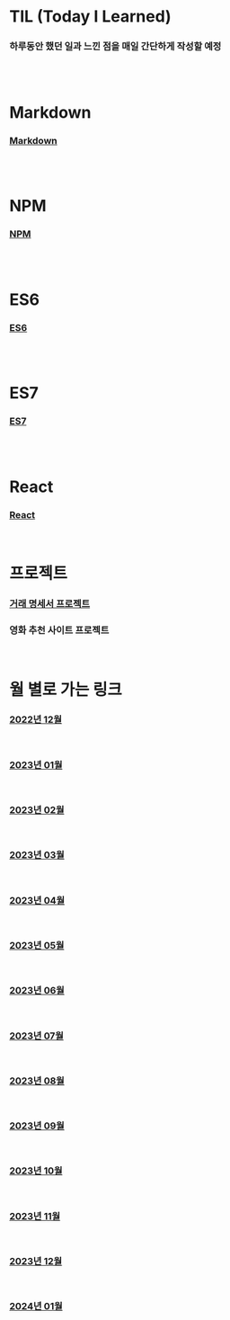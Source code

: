 # TIL (Today I Learned)

### 하루동안 했던 일과 느낀 점을 매일 간단하게 작성할 예정

<br />

<br />

# Markdown

### [Markdown](/Markdown/markdown.md)

<br />

<br />

# NPM

### [NPM](/npm/npm.md)

<br />

<br />

# ES6

### [ES6](/es6/ES6.md)

<br />

<br />

# ES7

### [ES7](/es7/ES7.md)

<br />

<br />

# React

### [React](/React/react.md)

<br />

# 프로젝트

### [거래 명세서 프로젝트](/Project-Folder/Specification-On-Transaction.md)

### 영화 추천 사이트 프로젝트

<br />

# 월 별로 가는 링크

### [2022년 12월](/DateLink/2022-12/22_12.md)

<br />

### [2023년 01월](/DateLink/2023-01/23_01.md)

<br />

### [2023년 02월](/DateLink/2023-02/23_02.md)

<br />

### [2023년 03월](/DateLink/2023-03/23_03.md)

<br />

### [2023년 04월](/DateLink/2023-04/23_04.md)

<br />

### [2023년 05월](/DateLink/2023-05/23_05.md)

<br />

### [2023년 06월](/DateLink/2023-06/23_06.md)

<br />

### [2023년 07월](/DateLink/2023-07/23_07.md)

<br />

### [2023년 08월](/DateLink/2023-08/23_08.md)

<br />

### [2023년 09월](/DateLink/2023-09/23_09.md)

<br />

### [2023년 10월](/DateLink/2023-10/23_10.md)

<br />

### [2023년 11월](/DateLink/2023-11/23_11.md)

<br />

### [2023년 12월](/DateLink/2023-12/23_12.md)

<br />

### [2024년 01월](/DateLink/2024-01/24_01.md)
